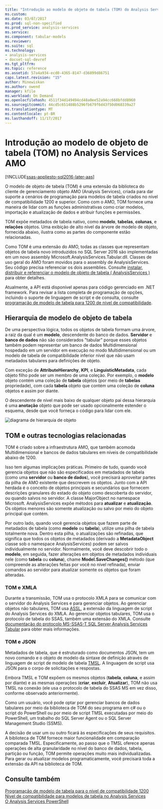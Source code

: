 ```yaml
---
title: "Introdução ao modelo de objeto de tabela (TOM) do Analysis Services AMO | Microsoft Docs"
ms.custom: 
ms.date: 03/07/2017
ms.prod: sql-non-specified
ms.prod_service: analysis-services
ms.service: 
ms.component: tabular-models
ms.reviewer: 
ms.suite: sql
ms.technology:
- analysis-services
- docset-sql-devref
ms.tgt_pltfrm: 
ms.topic: reference
ms.assetid: 57a4a934-ecd0-4365-8147-d36899d86751
caps.latest.revision: "15"
author: Minewiskan
ms.author: owend
manager: kfile
ms.workload: On Demand
ms.openlocfilehash: 4511f34d149494cd48a0ee52a94cc668bfdd8960
ms.sourcegitcommit: 44cd5c651488b5296fb679f6d43f50d068339a27
ms.translationtype: MT
ms.contentlocale: pt-BR
ms.lasthandoff: 11/17/2017
---
```

# <a name="introduction-to-the-tabular-object-model-tom-in-analysis-services-amo"></a>Introdução ao modelo de objeto de tabela (TOM) no Analysis Services AMO

[!INCLUDE[ssas-appliesto-sql2016-later-aas](../../includes/ssas-appliesto-sql2016-later-aas.md)]

  O modelo de objeto de tabela (TOM) é uma extensão da biblioteca do cliente de gerenciamento objeto AMO (Analysis Services), criada para dar suporte a cenários de programação para modelos de tabela criados no nível de compatibilidade 1200 e superior. Como com o AMO, TOM fornece uma maneira de lidar com as funções administrativas como criar modelos, importação e atualização de dados e atribuir funções e permissões.  
  
TOM expõe metadados de tabela nativo, como **modelo**, **tabelas**, **colunas**, e **relações** objetos.  Uma exibição de alto nível da árvore de modelo de objeto, fornecida abaixo, ilustra como as partes do componente estão relacionadas.  
  
 Como TOM é uma extensão do AMO, todas as classes que representam objetos de tabela novo introduzidos no SQL Server 2016 são implementadas em um novo assembly Microsoft.AnalysisServices.Tabular.dll. Classes de uso geral do AMO foram movidos para o assembly de AnalysisServices. Seu código precisa referenciar os dois assemblies.
Consulte [instalar, distribuir e referenciar o modelo de objeto de tabela &#40; AnalysisServices &#41; ](../../analysis-services/tabular-model-programming-compatibility-level-1200/install-distribute-and-reference-the-tabular-object-model.md) para obter detalhes.  
  
 Atualmente, a API está disponível apenas para código gerenciado em .NET framework. Para revisar a lista completa de programação de opções, incluindo o suporte de linguagem de script e de consulta, consulte [programação de modelo de tabela para 1200 de nível de compatibilidade](../../analysis-services/tabular-model-programming-compatibility-level-1200/tabular-model-programming-for-compatibility-level-1200.md).  
  
## <a name="tabular-object-model-hierarchy"></a>Hierarquia de modelo de objeto de tabela  
 De uma perspectiva lógica, todos os objetos de tabela formam uma árvore, a raiz da qual é um **modelo**, descendente do banco de dados. **Servidor** e **banco de dados** não são considerados "tabular" porque esses objetos também podem representar um banco de dados Multidimensional hospedado em um servidor em execução no modo Multidimensional ou um modelo de tabela de compatibilidade inferior nível que não usam metadados tabulares para definições de objeto. 
  
 Com exceção de **AttributeHierarchy**, **KPI**, e **LinguisticMetadata**, cada objeto filho pode ser um membro de uma coleção. Por exemplo, o **modelo** objeto contém uma coleção de **tabela** objetos (por meio de **tabelas** propriedade), com cada **tabela** objeto que contém uma coleção de **coluna** objetos e assim por diante.  
  
 O descendente de nível mais baixo de qualquer objeto pai dessa hierarquia é uma **anotação** objeto que pode ser usado opcionalmente estender o esquema, desde que você forneça o código para lidar com ele.  
  
 ![diagrama de hierarquia de objeto](../../analysis-services/tabular-model-programming-compatibility-level-1200/media/ssastomobjectmodeldiagram.png "diagrama da hierarquia de objetos")  
  
## <a name="tom-and-other-related-technologies"></a>TOM e outras tecnologias relacionadas

TOM é criado sobre a infraestrutura AMO, que também acomoda Multidimensional e bancos de dados tabulares em níveis de compatibilidade abaixo de 1200.

Isso tem algumas implicações práticas.
Primeiro de tudo, quando você gerencia objetos que não são especificados em metadados de tabela (como uma **servidor** ou **banco de dados**), você precisará aproveitar partes da pilha de AMO existente que descrevem os objetos. Junto com a API herdada é o conceito de objetos principais e secundários que fornecem descrições granulares do estado do objeto como descoberta do servidor, ou quando salvos no servidor. A classe MajorObject no namespace Microsoft. AnalysisServices expõe métodos para **atualizar** e **atualização**. Os objetos menores são somente atualização ou salvo por meio do objeto principal que contém.

Por outro lado, quando você gerencia objetos que fazem parte de metadados de tabela (como **modelo** ou **tabela**), utilize uma pilha de tabela totalmente nova. Dentro esta pilha, o atualizações são refinadas, que significa que todos os objetos de metadados (derivado a **MetadataObject** classe sob o namespace AnalysisServices) podem ser salvos individualmente no servidor. Normalmente, você deve descobrir todo o **modelo**, em seguida, fazer alterações em objetos de metadados individuais nele (como **tabela** ou **coluna**), chame  **Model.SaveChanges()** método (que compreende as alterações feitas por você no nível refinada), enviar comandos ao servidor para atualizar somente os objetos que foram alteradas.

### <a name="tom-and-xmla"></a>TOM e XMLA

Durante a transmissão, TOM usa o protocolo XMLA para se comunicar com o servidor do Analysis Services e para gerenciar objetos. Ao gerenciar objetos não tabulares, TOM usa [ASSL](../scripting/analysis-services-scripting-language-assl-for-xmla.md), a extensão da linguagem de script do Analysis Services do XMLA. Ao gerenciar objetos tabulares, TOM usa o protocolo de tabela do SSAS, também uma extensão do XMLA. Consulte [documentação do protocolo MS-SSAS-T SQL Server Analysis Services Tabular](https://msdn.microsoft.com/library/mt719260.aspx) para obter mais informações.

### <a name="tom-and-json"></a>TOM e JSON

Metadados de tabela, que é estruturado como documentos JSON, tem um novo comando e o objeto de modelo da sintaxe de definição através de linguagem de script de modelo de tabela [TMSL](../tabular-model-scripting-language-tmsl-reference.md). A linguagem de script usa JSON para o corpo de solicitações e respostas.

Embora TMSL e TOM expõem os mesmos objetos (**tabela**, **coluna**, e assim por diante) e as mesmas operações (**criar**, **excluir**,  **Atualizar**), TOM não usa TMSL na conexão (ele usa o protocolo de tabela do SSAS MS em vez disso, conforme observado anteriormente).

Como um usuário, você pode optar por gerenciar bancos de dados tabulares por meio da biblioteca de TOM do seu programa em c# ou o script do PowerShell ou por meio de script TMSL executadas por meio do PowerShell, um trabalho do SQL Server Agent ou o SQL Server Management Studio (SSMS).

A decisão de usar um ou outro ficará às especificações de seus requisitos. A biblioteca de TOM fornece maior funcionalidade em comparação comparada TMSL. Especificamente, ao passo que o TMSL oferece apenas operações de alta granularidade no nível do banco de dados, tabela, partição ou função, TOM permite operações muito mais individualizadas. Para gerar ou atualizar modelos programaticamente, você precisará toda a extensão da API na biblioteca de TOM.
  
## <a name="see-also"></a>Consulte também  
 [Programação de modelo de tabela para o nível de compatibilidade 1200](../../analysis-services/tabular-model-programming-compatibility-level-1200/tabular-model-programming-for-compatibility-level-1200.md)   
 [Nível de compatibilidade para modelos de tabela no Analysis Services](../../analysis-services/tabular-models/compatibility-level-for-tabular-models-in-analysis-services.md)  
[O Analysis Services PowerShell](../../analysis-services/powershell/analysis-services-powershell-reference.md)
  
